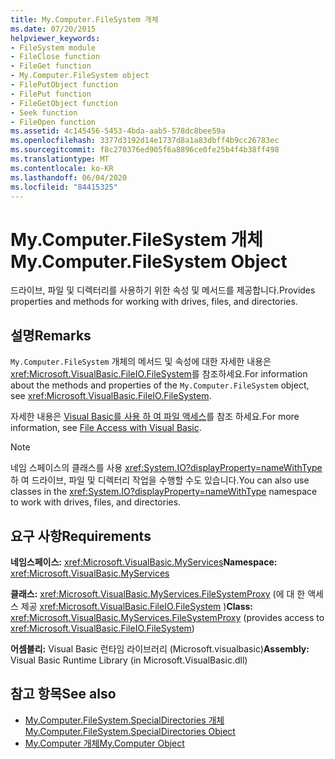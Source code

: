 ```yaml
---
title: My.Computer.FileSystem 개체
ms.date: 07/20/2015
helpviewer_keywords:
- FileSystem module
- FileClose function
- FileGet function
- My.Computer.FileSystem object
- FilePutObject function
- FilePut function
- FileGetObject function
- Seek function
- FileOpen function
ms.assetid: 4c145456-5453-4bda-aab5-578dc8bee59a
ms.openlocfilehash: 3377d3192d14e1737d8a1a83dbff4b9cc26783ec
ms.sourcegitcommit: f8c270376ed905f6a8896ce0fe25b4f4b38ff498
ms.translationtype: MT
ms.contentlocale: ko-KR
ms.lasthandoff: 06/04/2020
ms.locfileid: "84415325"
---
```

# <a name="mycomputerfilesystem-object"></a><span data-ttu-id="f78ff-102">My.Computer.FileSystem 개체</span><span class="sxs-lookup"><span data-stu-id="f78ff-102">My.Computer.FileSystem Object</span></span>
<span data-ttu-id="f78ff-103">드라이브, 파일 및 디렉터리를 사용하기 위한 속성 및 메서드를 제공합니다.</span><span class="sxs-lookup"><span data-stu-id="f78ff-103">Provides properties and methods for working with drives, files, and directories.</span></span>  
  
## <a name="remarks"></a><span data-ttu-id="f78ff-104">설명</span><span class="sxs-lookup"><span data-stu-id="f78ff-104">Remarks</span></span>  
 <span data-ttu-id="f78ff-105">`My.Computer.FileSystem` 개체의 메서드 및 속성에 대한 자세한 내용은 <xref:Microsoft.VisualBasic.FileIO.FileSystem>를 참조하세요.</span><span class="sxs-lookup"><span data-stu-id="f78ff-105">For information about the methods and properties of the `My.Computer.FileSystem` object, see <xref:Microsoft.VisualBasic.FileIO.FileSystem>.</span></span>  
  
 <span data-ttu-id="f78ff-106">자세한 내용은 [Visual Basic를 사용 하 여 파일 액세스](../../developing-apps/programming/drives-directories-files/file-access.md)를 참조 하세요.</span><span class="sxs-lookup"><span data-stu-id="f78ff-106">For more information, see [File Access with Visual Basic](../../developing-apps/programming/drives-directories-files/file-access.md).</span></span>  
  
> [!NOTE]
> <span data-ttu-id="f78ff-107">네임 스페이스의 클래스를 사용 <xref:System.IO?displayProperty=nameWithType> 하 여 드라이브, 파일 및 디렉터리 작업을 수행할 수도 있습니다.</span><span class="sxs-lookup"><span data-stu-id="f78ff-107">You can also use classes in the <xref:System.IO?displayProperty=nameWithType> namespace to work with drives, files, and directories.</span></span>  
  
## <a name="requirements"></a><span data-ttu-id="f78ff-108">요구 사항</span><span class="sxs-lookup"><span data-stu-id="f78ff-108">Requirements</span></span>  
 <span data-ttu-id="f78ff-109">**네임스페이스:** <xref:Microsoft.VisualBasic.MyServices></span><span class="sxs-lookup"><span data-stu-id="f78ff-109">**Namespace:** <xref:Microsoft.VisualBasic.MyServices></span></span>  
  
 <span data-ttu-id="f78ff-110">**클래스:** <xref:Microsoft.VisualBasic.MyServices.FileSystemProxy> (에 대 한 액세스 제공 <xref:Microsoft.VisualBasic.FileIO.FileSystem> )</span><span class="sxs-lookup"><span data-stu-id="f78ff-110">**Class:** <xref:Microsoft.VisualBasic.MyServices.FileSystemProxy> (provides access to <xref:Microsoft.VisualBasic.FileIO.FileSystem>)</span></span>  
  
 <span data-ttu-id="f78ff-111">**어셈블리:** Visual Basic 런타임 라이브러리 (Microsoft.visualbasic)</span><span class="sxs-lookup"><span data-stu-id="f78ff-111">**Assembly:** Visual Basic Runtime Library (in Microsoft.VisualBasic.dll)</span></span>  
  
## <a name="see-also"></a><span data-ttu-id="f78ff-112">참고 항목</span><span class="sxs-lookup"><span data-stu-id="f78ff-112">See also</span></span>

- [<span data-ttu-id="f78ff-113">My.Computer.FileSystem.SpecialDirectories 개체</span><span class="sxs-lookup"><span data-stu-id="f78ff-113">My.Computer.FileSystem.SpecialDirectories Object</span></span>](my-computer-filesystem-specialdirectories-object.md)
- [<span data-ttu-id="f78ff-114">My.Computer 개체</span><span class="sxs-lookup"><span data-stu-id="f78ff-114">My.Computer Object</span></span>](my-computer-object.md)
